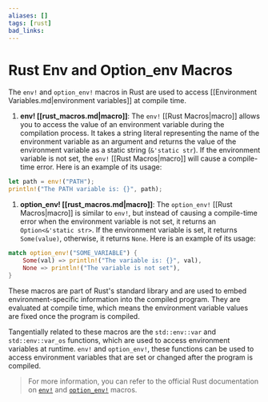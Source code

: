 ```yaml
---
aliases: []
tags: [rust]
bad_links:
---
```

# Rust Env and Option_env Macros

The `env!` and `option_env!` macros in Rust are used to access [[Environment Variables.md|environment variables]] at compile time.

1. **env! [[rust_macros.md|macro]]**: The `env!` [[Rust Macros|macro]] allows you to access the value of an environment variable during the compilation process. It takes a string literal representing the name of the environment variable as an argument and returns the value of the environment variable as a static string (`&'static str`). If the environment variable is not set, the `env!` [[Rust Macros|macro]] will cause a compile-time error. Here is an example of its usage:

```rust
let path = env!("PATH");
println!("The PATH variable is: {}", path);
```

1. **option_env! [[rust_macros.md|macro]]**: The `option_env!` [[Rust Macros|macro]] is similar to `env!`, but instead of causing a compile-time error when the environment variable is not set, it returns an `Option<&'static str>`. If the environment variable is set, it returns `Some(value)`, otherwise, it returns `None`. Here is an example of its usage:

```rust
match option_env!("SOME_VARIABLE") {
    Some(val) => println!("The variable is: {}", val),
    None => println!("The variable is not set"),
}
```

These macros are part of Rust's standard library and are used to embed environment-specific information into the compiled program. They are evaluated at compile time, which means the environment variable values are fixed once the program is compiled.

Tangentially related to these macros are the `std::env::var` and `std::env::var_os` functions, which are used to access environment variables at runtime. `env!` and `option_env!`, these functions can be used to access environment variables that are set or changed after the program is compiled.

> For more information, you can refer to the official Rust documentation on [`env!`](https://doc.rust-lang.org/std/macro.env.html) and [`option_env!`](https://doc.rust-lang.org/std/macro.option_env.html) macros.